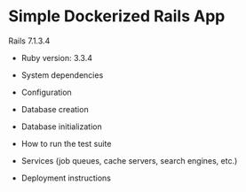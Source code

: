 # Simple Dockerized Rails App
Rails 7.1.3.4

* Ruby version: 3.3.4

* System dependencies

* Configuration

* Database creation

* Database initialization

* How to run the test suite

* Services (job queues, cache servers, search engines, etc.)

* Deployment instructions

